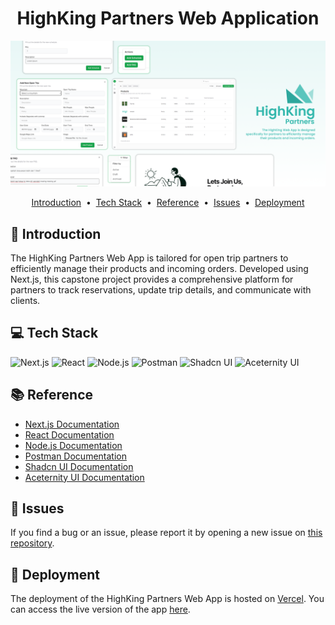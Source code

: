 <div align="center">
<h1> HighKing Partners Web Application </h1>
<a href="https://github.com/ENTS-H104/highking-partners-web">
    <img src="./public/covergithubweb.png" alt="HighKing Partners Web Application Cover">
</a>
</div>

<p align="center">
<a href="#-introduction">Introduction</a> &nbsp;&bull;&nbsp;
<a href="#-tech-stack">Tech Stack</a> &nbsp;&bull;&nbsp;
<a href="#-reference">Reference</a> &nbsp;&bull;&nbsp;
<a href="#-issues">Issues</a> &nbsp;&bull;&nbsp;
<a href="#-deployment">Deployment</a>
</p>

## 📄 Introduction

The HighKing Partners Web App is tailored for open trip partners to efficiently manage their products and incoming orders. Developed using Next.js, this capstone project provides a comprehensive platform for partners to track reservations, update trip details, and communicate with clients.

## 💻 Tech Stack

![Next.js](https://img.shields.io/badge/Next.js-000000?style=for-the-badge&logo=next.js&logoColor=white)
![React](https://img.shields.io/badge/React-61DAFB?style=for-the-badge&logo=react&logoColor=black)
![Node.js](https://img.shields.io/badge/Node.js-339933?style=for-the-badge&logo=node.js&logoColor=white)
![Postman](https://img.shields.io/badge/Postman-FF6C37?style=for-the-badge&logo=postman&logoColor=white)
![Shadcn UI](https://img.shields.io/badge/Shadcn%20UI-000000?style=for-the-badge&logo=shadcn&logoColor=white)
![Aceternity UI](https://img.shields.io/badge/Aceternity%20UI-000000?style=for-the-badge&logo=aceternity&logoColor=white)

## 📚 Reference

- [Next.js Documentation](https://nextjs.org/docs)
- [React Documentation](https://reactjs.org/docs/getting-started.html)
- [Node.js Documentation](https://nodejs.org/en/docs/)
- [Postman Documentation](https://learning.postman.com/docs/getting-started/introduction/)
- [Shadcn UI Documentation](https://ui.shadcn.com/docs)
- [Aceternity UI Documentation](https://ui.aceternity.com/docs/install-nextjs)

## 🚩 Issues

If you find a bug or an issue, please report it by opening a new issue on [this repository](https://github.com/ENTS-H104/highking-partners-web/issues).

## 🚀 Deployment
The deployment of the HighKing Partners Web App is hosted on [Vercel](https://vercel.com/). You can access the live version of the app [here](https://highking-partners-web.vercel.app/).
